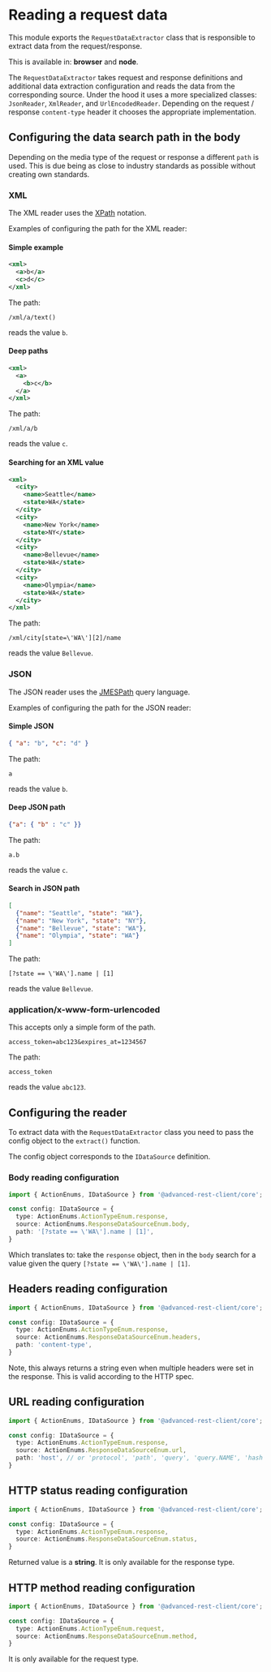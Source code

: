 # Reading a request data

This module exports the `RequestDataExtractor` class that is responsible to extract data from the request/response.

This is available in: **browser** and **node**.

The `RequestDataExtractor` takes request and response definitions and additional data extraction configuration and reads the data from the corresponding source. Under the hood it uses a more specialized classes: `JsonReader`, `XmlReader`, and `UrlEncodedReader`. Depending on the request / response `content-type` header it chooses the appropriate implementation.

## Configuring the data search path in the body

Depending on the media type of the request or response a different `path` is used. This is due being as close to industry standards as possible without creating own standards.

### XML

The XML reader uses the [XPath](https://www.w3schools.com/xml/xpath_syntax.asp) notation.

Examples of configuring the path for the XML reader:

#### Simple example

```xml
<xml>
  <a>b</a>
  <c>d</c>
</xml>
```

The path:

```xpath
/xml/a/text()
```

reads the value `b`.

#### Deep paths

```xml
<xml>
  <a>
    <b>c</b>
  </a>
</xml>
```

The path:

```xpath
/xml/a/b
```

reads the value `c`.

#### Searching for an XML value

```xml
<xml>
  <city>
    <name>Seattle</name>
    <state>WA</state>
  </city>
  <city>
    <name>New York</name>
    <state>NY</state>
  </city>
  <city>
    <name>Bellevue</name>
    <state>WA</state>
  </city>
  <city>
    <name>Olympia</name>
    <state>WA</state>
  </city>
</xml>
```

The path:

```xpath
/xml/city[state=\'WA\'][2]/name
```

reads the value `Bellevue`.

### JSON

The JSON reader uses the [JMESPath](https://jmespath.org/) query language.

Examples of configuring the path for the JSON reader:

#### Simple JSON

```json
{ "a": "b", "c": "d" }
```

The path:

```xpath
a
```

reads the value `b`.

#### Deep JSON path

```json
{"a": { "b" : "c" }}
```

The path:

```xpath
a.b
```

reads the value `c`.

#### Search in JSON path

```json
[
  {"name": "Seattle", "state": "WA"},
  {"name": "New York", "state": "NY"},
  {"name": "Bellevue", "state": "WA"},
  {"name": "Olympia", "state": "WA"}
]
```

The path:

```xpath
[?state == \'WA\'].name | [1]
```

reads the value `Bellevue`.

### application/x-www-form-urlencoded

This accepts only a simple form of the path.

```application/x-www-form-urlencoded
access_token=abc123&expires_at=1234567
```

The path:

```xpath
access_token
```

reads the value `abc123`.

## Configuring the reader

To extract data with the `RequestDataExtractor` class you need to pass the config object to the `extract()` function.

The config object corresponds to the `IDataSource` definition.

### Body reading configuration

```ts
import { ActionEnums, IDataSource } from '@advanced-rest-client/core';

const config: IDataSource = {
  type: ActionEnums.ActionTypeEnum.response,
  source: ActionEnums.ResponseDataSourceEnum.body,
  path: '[?state == \'WA\'].name | [1]',
}
```

Which translates to: take the `response` object, then in the `body` search for a value given the query `[?state == \'WA\'].name | [1]`.

## Headers reading configuration

```ts
import { ActionEnums, IDataSource } from '@advanced-rest-client/core';

const config: IDataSource = {
  type: ActionEnums.ActionTypeEnum.response,
  source: ActionEnums.ResponseDataSourceEnum.headers,
  path: 'content-type',
}
```

Note, this always returns a string even when multiple headers were set in the response. This is valid according to the HTTP spec.

## URL reading configuration

```ts
import { ActionEnums, IDataSource } from '@advanced-rest-client/core';

const config: IDataSource = {
  type: ActionEnums.ActionTypeEnum.response,
  source: ActionEnums.ResponseDataSourceEnum.url,
  path: 'host', // or 'protocol', 'path', 'query', 'query.NAME', 'hash', 'hash.NAME'
}
```

## HTTP status reading configuration

```ts
import { ActionEnums, IDataSource } from '@advanced-rest-client/core';

const config: IDataSource = {
  type: ActionEnums.ActionTypeEnum.response,
  source: ActionEnums.ResponseDataSourceEnum.status,
}
```

Returned value is a **string**. It is only available for the response type.

## HTTP method reading configuration

```ts
import { ActionEnums, IDataSource } from '@advanced-rest-client/core';

const config: IDataSource = {
  type: ActionEnums.ActionTypeEnum.request,
  source: ActionEnums.ResponseDataSourceEnum.method,
}
```

It is only available for the request type.

